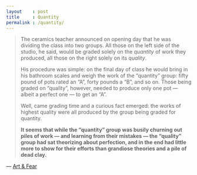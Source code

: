 ```yaml
---
layout    : post
title     : Quantity
permalink : /quantity/
---
```


> The ceramics teacher announced on opening day that he was dividing the class
> into two groups. All those on the left side of the studio, he said, would be
> graded solely on the *quantity* of work they produced, all those on the right
> solely on its *quality*. 
> 
> His procedure was simple: on the final day of class he would bring in his
> bathroom scales and weigh the work of the “quantity” group: fifty pound of pots
> rated an “A”, forty pounds a “B”, and so on. Those being graded on “quality”,
> however, needed to produce only one pot — albeit a perfect one — to get an “A”. 
> 
> Well, came grading time and a curious fact emerged: the works of highest quality
> were all produced by the group being graded for quantity. 
> 
> **It seems that while the “quantity” group was busily churning out piles of work —
> and learning from their mistakes — the “quality” group had sat theorizing about
> perfection, and in the end had little more to show for their efforts than
> grandiose theories and a pile of dead clay.**

&mdash; [Art &amp; Fear][art]

[art]: http://www.amazon.com/dp/B0042JSQLU/
